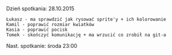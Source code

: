 Dzień spotkania: 28.10.2015

    Łukasz - ma sprawdzić jak rysować sprite'y + ich kolorowanie
    Kamil - poprawić rozmiar kwiatków
    Kasia - poprawić pocisk
    Tomek - skończyć komunikację + ma wrzucić co zrobił na git-a

Nast. spotkanie: środa 23:00
